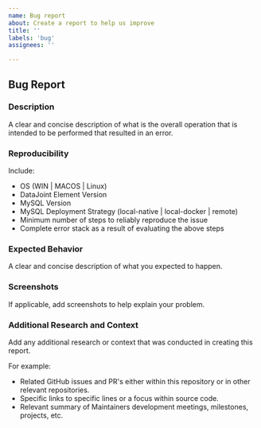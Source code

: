```yaml
---
name: Bug report
about: Create a report to help us improve
title: ''
labels: 'bug'
assignees: ''

---
```


## Bug Report

### Description

A clear and concise description of what is the overall operation that is intended to be
performed that resulted in an error.

### Reproducibility

Include:

- OS (WIN | MACOS | Linux)
- DataJoint Element Version
- MySQL Version
- MySQL Deployment Strategy (local-native | local-docker | remote)
- Minimum number of steps to reliably reproduce the issue
- Complete error stack as a result of evaluating the above steps

### Expected Behavior

A clear and concise description of what you expected to happen.

### Screenshots

If applicable, add screenshots to help explain your problem.

### Additional Research and Context

Add any additional research or context that was conducted in creating this report.

For example:

- Related GitHub issues and PR's either within this repository or in other relevant
  repositories.
- Specific links to specific lines or a focus within source code.
- Relevant summary of Maintainers development meetings, milestones, projects, etc.
